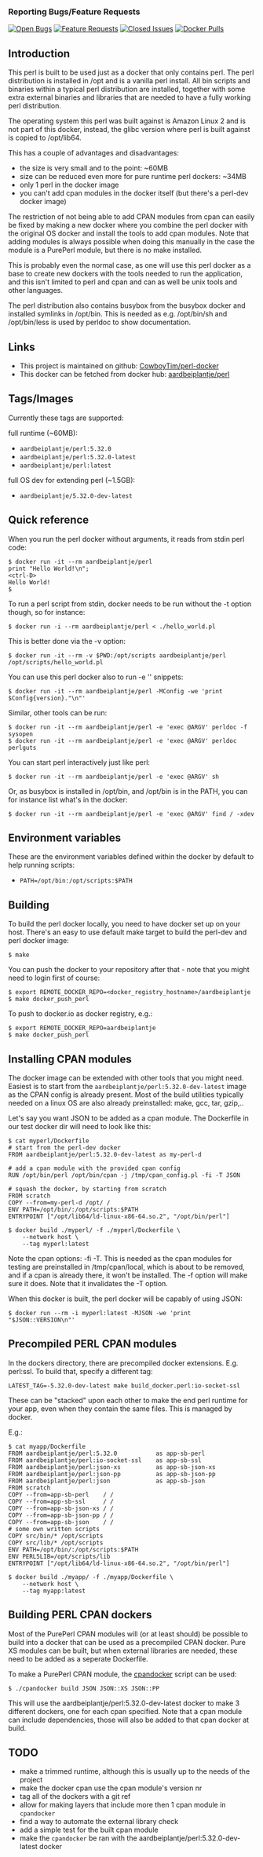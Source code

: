 ### Reporting Bugs/Feature Requests
[![Open Bugs](https://img.shields.io/github/issues/CowboyTim/perl-docker/bug?color=d73a4a&label=bugs)](https://github.com/CowboyTim/perl-docker/issues?q=is%3Aissue+is%3Aopen+label%3Abug)
[![Feature Requests](https://img.shields.io/github/issues/CowboyTim/perl-docker/feature-request?color=ff9001&label=feature%20requests)](https://github.com/CowboyTim/perl-docker/issues?q=is%3Aissue+label%3Afeature-request+is%3Aopen)
[![Closed Issues](https://img.shields.io/github/issues-closed/CowboyTim/perl-docker?color=%2325CC00&label=issues%20closed)](https://github.com/CowboyTim/perl-docker/issues?q=is%3Aissue+is%3Aclosed+)
[![Docker Pulls](https://img.shields.io/docker/pulls/aardbeiplantje/perl?color=%2325CC00&label=docker%20pulls)](https://hub.docker.com/r/aardbeiplantje/perl)

## Introduction

This perl is built to be used just as a docker that only contains perl. The
perl distribution is installed in /opt and is a vanilla perl install. All bin
scripts and binaries within a typical perl distribution are installed, together
with some extra external binaries and libraries that are needed to have a fully
working perl distribution.

The operating system this perl was built against is Amazon Linux 2 and is not
part of this docker, instead, the glibc version where perl is built against is
copied to /opt/lib64.

This has a couple of advantages and disadvantages:
* the size is very small and to the point: ~60MB
* size can be reduced even more for pure runtime perl dockers: ~34MB
* only 1 perl in the docker image
* you can't add cpan modules in the docker itself (but there's a perl-dev docker image)

The restriction of not being able to add CPAN modules from cpan can easily be
fixed by making a new docker where you combine the perl docker with the
original OS docker and install the tools to add cpan modules.  Note that adding
modules is always possible when doing this manually in the case the module is a
PurePerl module, but there is no make installed.

This is probably even the normal case, as one will use this perl docker as a
base to create new dockers with the tools needed to run the application, and
this isn't limited to perl and cpan and can as well be unix tools and other
languages.

The perl distribution also contains busybox from the busybox docker and
installed symlinks in /opt/bin. This is needed as e.g. /opt/bin/sh and
/opt/bin/less is used by perldoc to show documentation.

## Links

* This project is maintained on github: [CowboyTim/perl-docker](https://github.com/CowboyTim/perl-docker)
* This docker can be fetched from docker hub: [aardbeiplantje/perl](https://hub.docker.com/r/aardbeiplantje/perl)

## Tags/Images

Currently these tags are supported:

full runtime (~60MB):
* `aardbeiplantje/perl:5.32.0`
* `aardbeiplantje/perl:5.32.0-latest`
* `aardbeiplantje/perl:latest`

full OS dev for extending perl (~1.5GB):
* `aardbeiplantje/5.32.0-dev-latest`


## Quick reference

When you run the perl docker without arguments, it reads from stdin perl code:

    $ docker run -it --rm aardbeiplantje/perl
    print "Hello World!\n";
    <ctrl-D>
    Hello World!
    $

To run a perl script from stdin, docker needs to be run without the -t option
though, so for instance:

    $ docker run -i --rm aardbeiplantje/perl < ./hello_world.pl

This is better done via the -v option:

    $ docker run -it --rm -v $PWD:/opt/scripts aardbeiplantje/perl /opt/scripts/hello_world.pl

You can use this perl docker also to run -e '' snippets:

    $ docker run -it --rm aardbeiplantje/perl -MConfig -we 'print $Config{version}."\n"'

Similar, other tools can be run:

    $ docker run -it --rm aardbeiplantje/perl -e 'exec @ARGV' perldoc -f sysopen
    $ docker run -it --rm aardbeiplantje/perl -e 'exec @ARGV' perldoc perlguts

You can start perl interactively just like perl:

    $ docker run -it --rm aardbeiplantje/perl -e 'exec @ARGV' sh

Or, as busybox is installed in /opt/bin, and /opt/bin is in the PATH, you can
for instance list what's in the docker:

    $ docker run -it --rm aardbeiplantje/perl -e 'exec @ARGV' find / -xdev

## Environment variables

These are the environment variables defined within the docker by default to
help running scripts:

* `PATH=/opt/bin:/opt/scripts:$PATH`

## Building

To build the perl docker locally, you need to have docker set up on your host.
There's an easy to use default make target to build the perl-dev and perl
docker image:

    $ make

You can push the docker to your repository after that - note that you might
need to login first of course:

    $ export REMOTE_DOCKER_REPO=<docker_registry_hostname>/aardbeiplantje
    $ make docker_push_perl

To push to docker.io as docker registry, e.g.:

    $ export REMOTE_DOCKER_REPO=aardbeiplantje
    $ make docker_push_perl

## Installing CPAN modules

The docker image can be extended with other tools that you might need. Easiest
is to start from the `aardbeiplantje/perl:5.32.0-dev-latest` image as the CPAN
config is already present. Most of the build utilities typically needed on a
linux OS are also already preinstalled: make, gcc, tar, gzip,..

Let's say you want JSON to be added as a cpan module. The Dockerfile in our
test docker dir will need to look like this:

    $ cat myperl/Dockerfile
    # start from the perl-dev docker
    FROM aardbeiplantje/perl:5.32.0-dev-latest as my-perl-d

    # add a cpan module with the provided cpan config
    RUN /opt/bin/perl /opt/bin/cpan -j /tmp/cpan_config.pl -fi -T JSON

    # squash the docker, by starting from scratch
    FROM scratch
    COPY --from=my-perl-d /opt/ /
    ENV PATH=/opt/bin/:/opt/scripts:$PATH
    ENTRYPOINT ["/opt/lib64/ld-linux-x86-64.so.2", "/opt/bin/perl"]

    $ docker build ./myperl/ -f ./myperl/Dockerfile \
        --network host \
        --tag myperl:latest 

Note the cpan options: -fi -T. This is needed as the cpan modules for testing
are preinstalled in /tmp/cpan/local, which is about to be removed, and if a
cpan is already there, it won't be installed. The -f option will make sure it
does. Note that it invalidates the -T option.

When this docker is built, the perl docker will be capably of using JSON:

    $ docker run --rm -i myperl:latest -MJSON -we 'print "$JSON::VERSION\n"'

## Precompiled PERL CPAN modules

In the dockers directory, there are precompiled docker extensions. E.g.
perl:ssl. To build that, specify a different tag:

    LATEST_TAG=-5.32.0-dev-latest make build_docker.perl:io-socket-ssl

These can be "stacked" upon each other to make the end perl runtime for your
app, even when they contain the same files. This is managed by docker. 

E.g.:

    $ cat myapp/Dockerfile
    FROM aardbeiplantje/perl:5.32.0           as app-sb-perl
    FROM aardbeiplantje/perl:io-socket-ssl    as app-sb-ssl
    FROM aardbeiplantje/perl:json-xs          as app-sb-json-xs
    FROM aardbeiplantje/perl:json-pp          as app-sb-json-pp
    FROM aardbeiplantje/perl:json             as app-sb-json
    FROM scratch
    COPY --from=app-sb-perl    / /
    COPY --from=app-sb-ssl     / /
    COPY --from=app-sb-json-xs / /
    COPY --from=app-sb-json-pp / /
    COPY --from=app-sb-json    / /
    # some own written scripts
    COPY src/bin/* /opt/scripts
    COPY src/lib/* /opt/scripts
    ENV PATH=/opt/bin/:/opt/scripts:$PATH
    ENV PERL5LIB=/opt/scripts/lib
    ENTRYPOINT ["/opt/lib64/ld-linux-x86-64.so.2", "/opt/bin/perl"]

    $ docker build ./myapp/ -f ./myapp/Dockerfile \
        --network host \
        --tag myapp:latest 

## Building PERL CPAN dockers

Most of the PurePerl CPAN modules will (or at least should) be possible to
build into a docker that can be used as  a precompiled CPAN docker. Pure XS
modules can be built, but when external libraries are needed, these need to be
added as a seperate Dockerfile.

To make a PurePerl CPAN module, the [cpandocker](https://github.com/CowboyTim/perl-docker/blob/docker/cpandocker) script can be used:

    $ ./cpandocker build JSON JSON::XS JSON::PP

This will use the aardbeiplantje/perl:5.32.0-dev-latest docker to make 3
different dockers, one for each cpan specified. Note that a cpan module can
include dependencies, those will also be added to that cpan docker at build.

## TODO

* make a trimmed runtime, although this is usually up to the needs of the project
* make the docker cpan use the cpan module's version nr
* tag all of the dockers with a git ref
* allow for making layers that include more then 1 cpan module in `cpandocker`
* find a way to automate the external library check
* add a simple test for the built cpan module
* make the `cpandocker` be ran with the aardbeiplantje/perl:5.32.0-dev-latest docker


